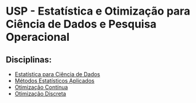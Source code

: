 # USP - Estatística e Otimização para Ciência de Dados e Pesquisa Operacional
<!-- https://uspdigital.usp.br/apolo/apoObterCurso?cod_curso=550300012&cod_edicao=25002&numseqofeedi=1 -->

<!-- https://cdpo-usp.github.io/ -->

## Disciplinas:
- [Estatística para Ciência de Dados](https://uspdigital.usp.br/apolo/apoObterAtividade?cod_oferecimentoatv=133894)
- [Métodos Estatísticos Aplicados](https://uspdigital.usp.br/apolo/apoObterAtividade?cod_oferecimentoatv=133895)
- [Otimização Contínua](https://uspdigital.usp.br/apolo/apoObterAtividade?cod_oferecimentoatv=133896)
- [Otimização Discreta](https://uspdigital.usp.br/apolo/apoObterAtividade?cod_oferecimentoatv=133897)

<!-- ## Ementa:
### 1. Estatística
#### 1.1. Estatística para Ciência de Dados
Análise Exploratória de Dados
Tipos de dados, medidas descritivas de tendência central: média, mediana e moda, medidas de dispersão: variância, desvio padrão, amplitude e intervalo interquartil
Visualização de dados
Associação de variáveis
Probabilidades
Conceitos básicos
Distribuições discretas: Bernoulli, binomial e Poisson
Distribuições contínuas: uniforme, normal, exponencial e t de Student
Teorema do Limite Central
Inferência estatística
Estimação pontual e intervalar
Testes de hipóteses: conceitos e aplicações

####1.2. Métodos Estatísticos Aplicados
Métodos Não Paramétricos
Teste Qui-quadrado para associação de variáveis
Testes de Shapiro-Wilk, Wilcoxon, Mann-Whitney e Kruskal-Wallis
Aplicações em ciência de dados
Modelagem estatística
Regressão linear simples e múltipla
Avaliação de modelos
Análise de diagnóstico
Modelo de regressão logística
Inferência Bayesiana

### 2. Otimização
#### 2.1. Otimização Contínua
Fundamentos de Otimização
Conceitos básicos de otimização: função objetivo, conjunto viável, restrições, maximização, minimização
Otimizador global, otimizador local
Reconhecendo problemas de otimização
Otimização Linear
O problema de otimização linear
A forma padrão, variáveis de folga e variáveis artificiais
Bibliotecas computacionais
Otimização Não-Linear
O problema de otimização não-linear
Exemplos
Casos especiais: otimização quadrática e otimização convexa
Máxima descida, gradientes conjugados, Nesterov
Bibliotecas computacionais
Aplicações em Aprendizado de Máquina e Pesquisa Operacional
Support Vector Machines
Aprendizado Profundo
Problema da mistura
Problema do fluxo máximo

#### 2.2. Otimização Discreta
Otimização Linear Inteira
O problema de otimização linear binária e inteira
Método de Branch and Bound
Bibliotecas computacionais
Alternando entre solvers
Otimização Não-Linear Inteira
O problema de otimização não-linear binária e inteira
Metaheurísticas
Aplicações em Aprendizado de Máquina e Pesquisa Operacional
O problema do caixeiro viajante
O problema de timetabling
Agrupamento por k-means
Otimização multiobjetivo -->